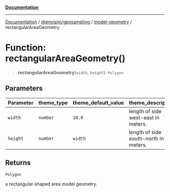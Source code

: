 [**Documentation**](../../../../README.md)

---

[Documentation](../../../../README.md) / [@envisim/geosampling](../../README.md) / [model-geometry](../README.md) / rectangularAreaGeometry

# Function: rectangularAreaGeometry()

> **rectangularAreaGeometry**(`width`, `height`): `Polygon`

## Parameters

| Parameter | theme_type | theme_default_value | theme_description                     |
| --------- | ---------- | ------------------- | ------------------------------------- |
| `width`   | `number`   | `10.0`              | length of side west-east in meters.   |
| `height`  | `number`   | `width`             | length of side south-north in meters. |

## Returns

`Polygon`

a rectangular-shaped area model geometry.
